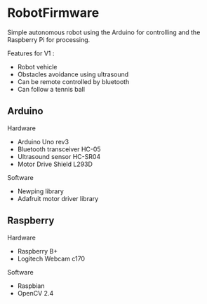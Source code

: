 RobotFirmware
=============
Simple autonomous robot using the Arduino for controlling and the Raspberry Pi for processing.

Features for V1 :
* Robot vehicle
* Obstacles avoidance using ultrasound
* Can be remote controlled by bluetooth
* Can follow a tennis ball

Arduino
-------
Hardware
* Arduino Uno rev3
* Bluetooth transceiver HC-05
* Ultrasound sensor HC-SR04
* Motor Drive Shield L293D

Software
* Newping library
* Adafruit motor driver library

Raspberry
---------
Hardware
* Raspberry B+
* Logitech Webcam c170 

Software
* Raspbian
* OpenCV 2.4

